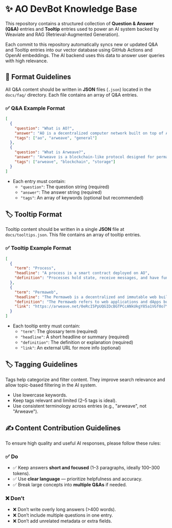 # ✨ AO DevBot Knowledge Base

This repository contains a structured collection of **Question & Answer (Q&A)** entries and **Tooltip** entries used to power an AI system backed by Weaviate and RAG (Retrieval-Augmented Generation).

Each commit to this repository automatically syncs new or updated Q&A and Tooltip entries into our vector database using GitHub Actions and OpenAI embeddings. The AI backend uses this data to answer user queries with high relevance.

## 📄 Format Guidelines

All Q&A content should be written in **JSON** files (`.json`) located in the `docs/faq/` directory. Each file contains an array of Q&A entries.

### ✅ Q&A Example Format

```json
[
  {
    "question": "What is AO?",
    "answer": "AO is a decentralized computer network built on top of Arweave that enables developers to create scalable, permanent applications.",
    "tags": ["ao", "arweave", "general"]
  },
  {
    "question": "What is Arweave?",
    "answer": "Arweave is a blockchain-like protocol designed for permanent data storage. It allows users to store data indefinitely by incentivizing miners to maintain the network.",
    "tags": ["arweave", "blockchain", "storage"]
  }
]
```

- Each entry must contain:
  - `"question"`: The question string (required)
  - `"answer"`: The answer string (required)
  - `"tags"`: An array of keywords (optional but recommended)

## 🏷️ Tooltip Format

Tooltip content should be written in a single **JSON** file at `docs/tooltips.json`. This file contains an array of tooltip entries.

### ✅ Tooltip Example Format

```json
[
  {
    "term": "Process",
    "headline": "A process is a smart contract deployed on AO",
    "definition": "Processes hold state, receive messages, and have functions to handle different interactions."
  },
  {
    "term": "Permaweb",
    "headline": "The Permaweb is a decentralized and immutable web built on top of Arweave",
    "definition": "The Permaweb refers to web applications and dApps built on AO and Arweave, accessible just like the normal web - but immutable and long-lasting.",
    "link": "https://arweave.net/0eRcI5PpUQGIDcBGTPCcANkUkgY85a1VGf0o7Y-q01o/#/en/the-permaweb"
  }
]
```

- Each tooltip entry must contain:
  - `"term"`: The glossary term (required)
  - `"headline"`: A short headline or summary (required)
  - `"definition"`: The definition or explanation (required)
  - `"link"`: An external URL for more info (optional)

## 🏷️ Tagging Guidelines

Tags help categorize and filter content. They improve search relevance and allow topic-based filtering in the AI system.

- Use lowercase keywords.
- Keep tags relevant and limited (2–5 tags is ideal).
- Use consistent terminology across entries (e.g., "arweave", not "Arweave").

## ✍️ Content Contribution Guidelines

To ensure high quality and useful AI responses, please follow these rules:

### ✅ Do
- ✅ Keep answers **short and focused** (1–3 paragraphs, ideally 100–300 tokens).
- ✅ Use **clear language** — prioritize helpfulness and accuracy.
- ✅ Break large concepts into **multiple Q&As** if needed.

### ❌ Don’t
- ❌ Don’t write overly long answers (>400 words).
- ❌ Don’t include multiple questions in one entry.
- ❌ Don’t add unrelated metadata or extra fields.
